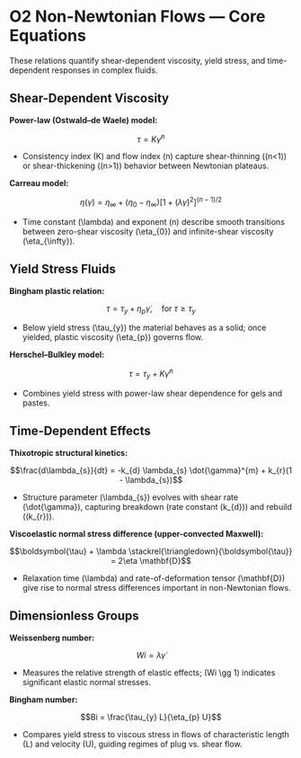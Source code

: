 # O2 Non-Newtonian Flows — Core Equations

These relations quantify shear-dependent viscosity, yield stress, and time-dependent responses in complex fluids.

## Shear-Dependent Viscosity
**Power-law (Ostwald–de Waele) model:**

$$\tau = K \dot{\gamma}^{n}$$

- Consistency index \(K\) and flow index \(n\) capture shear-thinning (\(n<1\)) or shear-thickening (\(n>1\)) behavior between Newtonian plateaus.

**Carreau model:**

$$\eta(\dot{\gamma}) = \eta_{\infty} + (\eta_{0} - \eta_{\infty}) \left[1 + (\lambda \dot{\gamma})^{2}\right]^{(n-1)/2}$$

- Time constant \(\lambda\) and exponent \(n\) describe smooth transitions between zero-shear viscosity \(\eta_{0}\) and infinite-shear viscosity \(\eta_{\infty}\).

## Yield Stress Fluids
**Bingham plastic relation:**

$$\tau = \tau_{y} + \eta_{p} \dot{\gamma}, \quad \text{for } \tau \geq \tau_{y}$$

- Below yield stress \(\tau_{y}\) the material behaves as a solid; once yielded, plastic viscosity \(\eta_{p}\) governs flow.

**Herschel–Bulkley model:**

$$\tau = \tau_{y} + K \dot{\gamma}^{n}$$

- Combines yield stress with power-law shear dependence for gels and pastes.

## Time-Dependent Effects
**Thixotropic structural kinetics:**

$$\frac{d\lambda_{s}}{dt} = -k_{d} \lambda_{s} \dot{\gamma}^{m} + k_{r}(1 - \lambda_{s})$$

- Structure parameter \(\lambda_{s}\) evolves with shear rate \(\dot{\gamma}\), capturing breakdown (rate constant \(k_{d}\)) and rebuild (\(k_{r}\)).

**Viscoelastic normal stress difference (upper-convected Maxwell):**

$$\boldsymbol{\tau} + \lambda \stackrel{\triangledown}{\boldsymbol{\tau}} = 2\eta \mathbf{D}$$

- Relaxation time \(\lambda\) and rate-of-deformation tensor \(\mathbf{D}\) give rise to normal stress differences important in non-Newtonian flows.

## Dimensionless Groups
**Weissenberg number:**

$$Wi = \lambda \dot{\gamma}$$

- Measures the relative strength of elastic effects; \(Wi \gg 1\) indicates significant elastic normal stresses.

**Bingham number:**

$$Bi = \frac{\tau_{y} L}{\eta_{p} U}$$

- Compares yield stress to viscous stress in flows of characteristic length \(L\) and velocity \(U\), guiding regimes of plug vs. shear flow.
